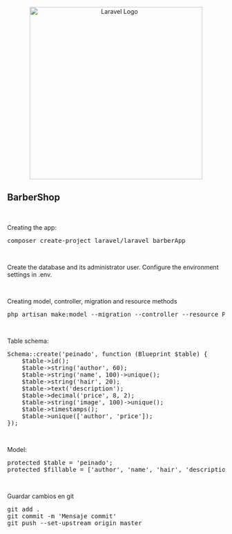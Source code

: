 <p align="center"><a href="https://laravel.com" target="_blank"><img src="https://raw.githubusercontent.com/laravel/art/master/logo-lockup/5%20SVG/2%20CMYK/1%20Full%20Color/laravel-logolockup-cmyk-red.svg" width="400" alt="Laravel Logo"></a></p>

## BarberShop
<br>
<p>Creating the app:</p>
<pre>composer create-project laravel/laravel barberApp</pre>

<br>
<p>Create the database and its administrator user. Configure the environment settings in .env.</p>

<br>
<p>Creating model, controller, migration and resource methods</p>
<pre>php artisan make:model --migration --controller --resource Peinado</pre>

<br>
<p>Table schema:</p>
<pre>Schema::create('peinado', function (Blueprint $table) {
    $table->id();
    $table->string('author', 60);
    $table->string('name', 100)->unique();
    $table->string('hair', 20);
    $table->text('description');
    $table->decimal('price', 8, 2);
    $table->string('image', 100)->unique();
    $table->timestamps();
    $table->unique(['author', 'price']);
});</pre>

<br>
<p>Model:</p>
<pre>protected $table = 'peinado';
protected $fillable = ['author', 'name', 'hair', 'description', 'price', 'image'];</pre>

<br>
<p>Guardar cambios en git</p>
<pre>git add .
git commit -m 'Mensaje commit'
git push --set-upstream origin master
</pre>